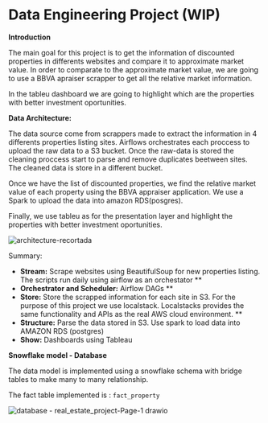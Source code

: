 # Data Engineering Project (WIP)

**Introduction**

The main goal for this project is to get the information of discounted properties in differents websites and compare it to approximate market value. In order to comparate to the approximate market value, we are going to use a BBVA apraiser scrapper to get all the relative market information. 

In the tableu dashboard we are going to highlight which are the properties with better investment oportunities.

**Data Architecture:**

The data source come from scrappers made to extract the information in 4 differents properties listing sites. Airflows orchestrates each proccess to upload the raw data to a S3 bucket. Once the raw-data is stored the cleaning proccess start to parse and remove duplicates beetween sites. The cleaned data is store in a different bucket.

Once we have the list of discounted properties, we find the relative market value of each property using the BBVA appraiser application. We use a Spark to upload the data into amazon RDS(posgres).

Finally, we use tableu as for the presentation layer and highlight the properties with better investment oportunities.

![architecture-recortada](https://user-images.githubusercontent.com/102515224/177830368-dcab8e8d-b830-491d-8b31-961469d160a0.png)


Summary:

+ **Stream:** Scrape websites using BeautifulSoup for new properties listing. The scripts run daily using airflow as an orchestator **
+ **Orchestrator and Scheduler:** Airflow DAGs **
+ **Store:** Store the scrapped information for each site in S3. For the purpose of this project we use localstack. Localstacks provides the same functionality and APIs as the real AWS cloud environment. **
+ **Structure:** Parse the data stored in S3. Use spark to load data into AMAZON RDS (postgres)
+ **Show:** Dashboards using Tableau


**Snowflake model - Database**

The data model is implemented using a snowflake schema with bridge tables to make many to many relationship.

The fact table implemented is : `fact_property` 

![database - real_estate_project-Page-1 drawio](https://user-images.githubusercontent.com/102515224/177783719-3f83a6ad-c754-4944-9e32-0abc422ad2e4.png)
